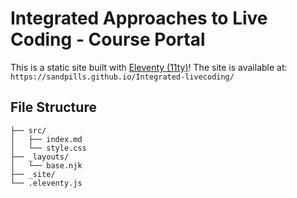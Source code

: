 # Integrated Approaches to Live Coding - Course Portal

This is a static site built with [Eleventy (11ty)](https://www.11ty.dev/)!
The site is available at: `https://sandpills.github.io/Integrated-livecoding/`

## File Structure

```
├── src/                   
│   ├── index.md          
│   └── style.css        
├── _layouts/              
│   └── base.njk          
├── _site/                
└── .eleventy.js         
```
